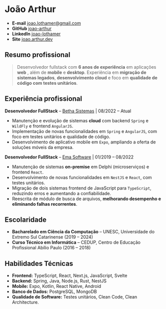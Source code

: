 # João Arthur

* **E-mail** [joao.lothamer@gmail.com](mailto:joao.lothamer@gmail.com)
* **GitHub** [joao-arthur](https://github.com/joao-arthur)
* **LinkedIn** [joao-lothamer](https://www.linkedin.com/in/joao-lothamer)
* **Site** [joao.arthur.dev](https://www.joao-arthur.dev)

## Resumo profissional

> Desenvolvedor fullstack com **6 anos de experiência** em aplicações **web** , além de **mobile** e **desktop**. Experiência em **migração de sistemas legados**, **desenvolvimento cloud** e foco em **qualidade de código com testes unitários**.

## Experiência profissional

**Desenvolvedor FullStack** – [Betha Sistemas](https://www.betha.com.br/) | 08/2022 – Atual

* Manutenção e evolução de sistemas **cloud** com backend `Spring` e `WildFly` e frontend `AngularJS`.
* Implementação de novas funcionalidades em `Spring` e `AngularJS`, com foco em testes unitários e qualidade de código.
* Desenvolvimento de aplicativo mobile em `Expo`, ampliando a oferta de soluções móveis da empresa.

**Desenvolvedor FullStack** – [Ema Software](https://ema.net.br/) | 01/2019 – 08/2022

* Manutenção de sistemas **on-premise** em Delphi (microserviços) e frontend `React`.
* Desenvolvimento de novas funcionalidades em `NestJS` e `React`, com testes unitários.
* Migração de dois sistemas frontend de JavaScript para `TypeScript`, reduzindo erros e aumentando a confiabilidade.
* Reescrita de módulo de busca de arquivos, **melhorando desempenho e eliminando falhas recorrentes**.

## Escolaridade

* **Bacharelado em Ciência da Computação** – UNESC, Universidade do Extremo Sul Catarinense (2019 – 2024)
* **Curso Técnico em Informática** – CEDUP, Centro de Educação Profissional Abílio Paulo (2016 – 2018)

## Habilidades Técnicas

* **Frontend:** TypeScript, React, Next.js, JavaScript, Svelte
* **Backend:** Spring, Java, Node.js, Rust, NestJS
* **Mobile:** Expo, Kotlin, React Native, Android
* **Banco de Dados:** PostgreSQL, MongoDB
* **Qualidade de Software:** Testes unitários, Clean Code, Clean Architecture.
